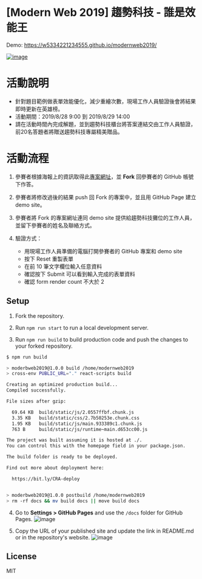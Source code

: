 # [Modern Web 2019] 趨勢科技 - 誰是效能王

Demo: https://w5334221234555.github.io/modernweb2019/

[![image](https://user-images.githubusercontent.com/447801/63767651-cf808480-c900-11e9-8266-457dd8a4ac03.png)](https://trendmicro-frontend.github.io/modernweb2019)

# 活動說明
* 針對題目範例做表單效能優化，減少重繪次數，現場工作人員驗證後會將結果即時更新在英雄榜。
* 活動期間：2019/8/28 9:00 到 2019/8/29 14:00
* 請在活動時間內完成解題，並到趨勢科技櫃台將答案連結交由工作人員驗證，前20名答題者將贈送趨勢科技專屬精美贈品。

# 活動流程

1. 參賽者根據海報上的資訊取得此[專案網址](https://github.com/trendmicro-frontend/modernweb2019)，並 **Fork** 回參賽者的 GitHub 帳號下作答。

2. 參賽者將修改過後的結果 push 回 Fork 的專案中，並且用 GitHub Page 建立 demo site。

3. 參賽者將 Fork 的專案網址連同 demo site 提供給趨勢科技攤位的工作人員，並留下參賽者的姓名及聯絡方式。

4. 驗證方式：
    * 用現場工作人員準備的電腦打開參賽者的 GitHub 專案和 demo site
    * 按下 Reset 重製表單
    * 在前 10 筆文字欄位輸入任意資料
    * 確認按下 Submit 可以看到輸入完成的表單資料
    * 確認 form render count 不大於 2

## Setup

1. Fork the repository.

2. Run `npm run start` to run a local development server.

3. Run `npm run build` to build production code and push the changes to your forked repository.

```sh
$ npm run build

> moderbweb2019@1.0.0 build /home/modernweb2019
> cross-env PUBLIC_URL="." react-scripts build

Creating an optimized production build...
Compiled successfully.

File sizes after gzip:

  69.64 KB  build/static/js/2.0557ffbf.chunk.js
  3.35 KB   build/static/css/2.7b50253e.chunk.css
  1.95 KB   build/static/js/main.933389c1.chunk.js
  763 B     build/static/js/runtime~main.d653cc00.js

The project was built assuming it is hosted at ./.
You can control this with the homepage field in your package.json.

The build folder is ready to be deployed.

Find out more about deployment here:

  https://bit.ly/CRA-deploy


> moderbweb2019@1.0.0 postbuild /home/modernweb2019
> rm -rf docs && mv build docs || move build docs
```

4. Go to **Settings > GitHub Pages** and use the `/docs` folder for GitHub Pages.
    ![image](https://user-images.githubusercontent.com/447801/63767255-b6c39f00-c8ff-11e9-8caf-f5cde1a59829.png)

5. Copy the URL of your published site and update the link in README.md or in the repository's website.
    ![image](https://user-images.githubusercontent.com/447801/63767258-b9be8f80-c8ff-11e9-8a0a-1967c9496ee3.png)

## License

MIT
